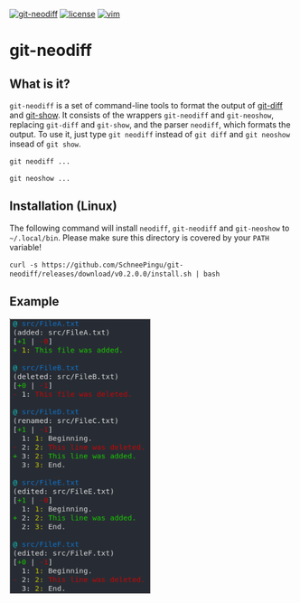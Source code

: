 <p align="left">
    <a href="https://img.shields.io/badge/git--neodiff-v0.2-purple.svg"><img src="https://img.shields.io/badge/git--neodiff-v0.2-blue.svg" alt="git-neodiff"></a>
    <a href="https://img.shields.io/badge/license-BSD3-orange.svg"><img src="https://img.shields.io/badge/license-BSD3-orange.svg" alt="license"></a>
    <a href="https://img.shields.io/badge/Haskell-2010-purple.svg"><img src="https://img.shields.io/badge/Haskell-2010-purple.svg" alt="vim"></a>
</p>

# git-neodiff

## What is it?

`git-neodiff` is a set of command-line tools to format the output of [git-diff](https://git-scm.com/docs/git-diff) and [git-show](https://git-scm.com/docs/git-show). It consists of the wrappers `git-neodiff` and `git-neoshow`, replacing `git-diff` and `git-show`, and the parser `neodiff`, which formats the output.
To use it, just type `git neodiff` instead of `git diff` and `git neoshow` insead of `git show`. 

```
git neodiff ...
```

```
git neoshow ...
```

## Installation (Linux)

The following command will install `neodiff`, `git-neodiff` and `git-neoshow` to `~/.local/bin`. Please make sure this directory is covered by your `PATH` variable!
```
curl -s https://github.com/SchneePingu/git-neodiff/releases/download/v0.2.0.0/install.sh | bash
```

## Example

<p align="left"><img src="/doc/demo.png" alt="demo" width="250"></p>
